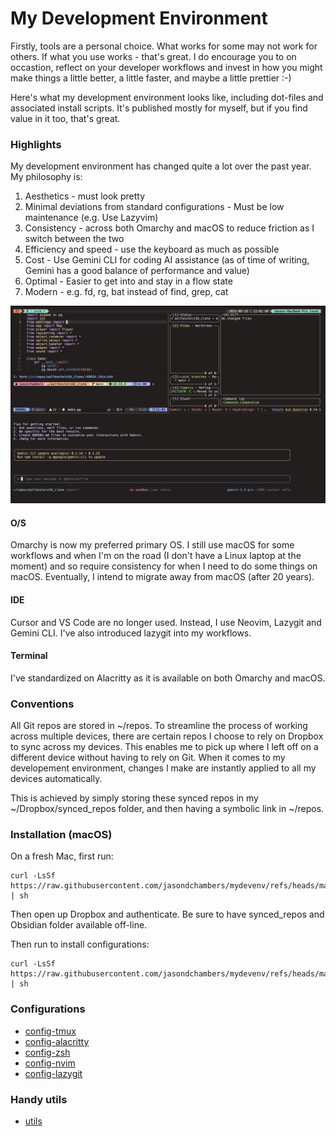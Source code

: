 # My Development Environment

Firstly, tools are a personal choice. What works for some may not work for others. If what you use works - that's great. I do encourage you to on occastion, reflect on your developer workflows and invest in how you might make things a little better, a little faster, and maybe a little prettier :-) 

Here's what my development environment looks like, including dot-files and associated install scripts. It's published mostly for myself, but if you find value in it too, that's great.

### Highlights

My development environment has changed quite a lot over the past year. My philosophy is:

1. Aesthetics - must look pretty
2. Minimal deviations from standard configurations - Must be low maintenance (e.g. Use Lazyvim)
3. Consistency - across both Omarchy and macOS to reduce friction as I switch between the two
4. Efficiency and speed - use the keyboard as much as possible
5. Cost - Use Gemini CLI for coding AI assistance (as of time of writing, Gemini has a good balance of performance and value)
6. Optimal - Easier to get into and stay in a flow state 
7. Modern - e.g. fd, rg, bat instead of find, grep, cat

![Alt text](mydevenv.png "Screenshot of my development environment")

#### O/S

Omarchy is now my preferred primary OS. I still use macOS for some workflows and when I'm on the road (I don't have a Linux laptop at the moment) and so require consistency for when I need to do some things on macOS. Eventually, I intend to migrate away 
from macOS (after 20 years).

#### IDE

Cursor and VS Code are no longer used. Instead, I use Neovim, Lazygit and Gemini CLI. I've
also introduced lazygit into my workflows.

#### Terminal

I've standardized on Alacritty as it is available on both Omarchy and macOS.

### Conventions

All Git repos are stored in ~/repos. To streamline the process of working across multiple devices, there are certain repos I choose to rely on Dropbox to sync across my devices. This enables me to pick up where I left off on a different device without having to rely on Git. When it comes to my developement environment, changes I make are instantly applied to all my devices automatically.

This is achieved by simply storing these synced repos in my ~/Dropbox/synced_repos folder, and then having a symbolic link in ~/repos.

### Installation (macOS)

On a fresh Mac, first run:

    curl -LsSf https://raw.githubusercontent.com/jasondchambers/mydevenv/refs/heads/main/download.sh | sh

Then open up Dropbox and authenticate. Be sure to have synced_repos and Obsidian folder available off-line.

Then run to install configurations:

    curl -LsSf https://raw.githubusercontent.com/jasondchambers/mydevenv/refs/heads/main/install.sh | sh

### Configurations

- [config-tmux](https://github.com/jasondchambers/config-tmux)
- [config-alacritty](https://github.com/jasondchambers/config-alacritty)
- [config-zsh](https://github.com/jasondchambers/config-zsh)
- [config-nvim](https://github.com/jasondchambers/config-nvim)
- [config-lazygit](https://github.com/jasondchambers/config-lazygit)

### Handy utils

- [utils](https://github.com/jasondchambers/utils)
